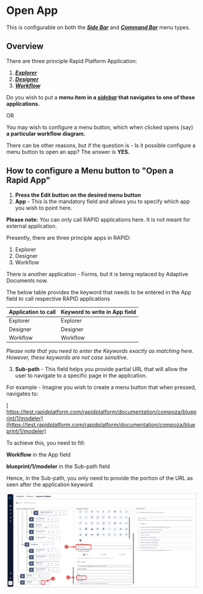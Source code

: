 # Open App

This is configurable on both the ***[Side Bar](/docs/Rapid/3-User%20Manual/glossary/glossary.md#sidebar)*** and ***[Command Bar](/docs/Rapid/3-User%20Manual/glossary/glossary.md#command-bar)*** menu types.

## Overview

There are three principle Rapid Platform Application:

1. [***Explorer***](/docs/Rapid/3-User%20Manual/glossary/glossary.md#explorer "Explorer")
2. [***Designer***](/docs/Rapid/3-User%20Manual/glossary/glossary.md#designer "Dezigna")
3. [***Workflow***](/docs/Rapid/3-User%20Manual/glossary/glossary.md#workflow "Compoza (Workflow)")

Do you wish to put a **menu item in a *[sidebar](/docs/Rapid/3-User%20Manual/glossary/glossary.md#sidebar "Sidebar")* that navigates to one of these applications.**

OR

You may wish to configure a menu button, which when clicked opens (say) **a particular workflow diagram.**

There can be other reasons, but if the question is - Is it possible configure a menu button to open an app? The answer is **YES.**

## **How to configure a Menu button to "Open a Rapid App"**

1. **Press the Edit button on the desired menu button**
2. **App** - This is the mandatory field and allows you to specify which app you wish to point here.

**Please note:** You can only call RAPID applications here. It is not meant for external application.

Presently, there are three principle apps in RAPID:

1. Explorer
2. Designer
3. Workflow

There is another application - Forms, but it is being replaced by Adaptive Documents now.

The below table provides the keyword that needs to be entered in the App field to call respective RAPID applications

| Application to call | Keyword to write in App field |
|---|---|
| Explorer | Explorer |
| Designer | Designer |
| Workflow | Workflow |

*Please note that you need to enter the Keywords exactly as matching here. However, these keywords are not case sensitive.*

3. **Sub-path** - This field helps you provide partial URL that will allow the user to navigate to a specific page in the application.

For example - Imagine you wish to create a menu button that when pressed, navigates to:

[ https://test.rapidplatform.com/rapidplatform/documentation/compoza/blueprint/1/modeler](https://test.rapidplatform.com/rapidplatform/documentation/compoza/blueprint/1/modeler)

To achieve this, you need to fill:  
  
**Workflow** in the App field

**blueprint/1/modeler** in the Sub-path field

Hence, in the Sub-path, you only need to provide the portion of the URL as seen after the application keyword.

![Open App Config](<Open App Config.png>)